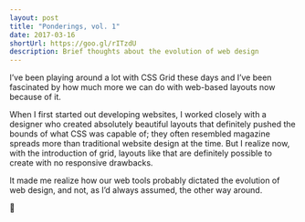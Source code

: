 ```yaml
---
layout: post
title: "Ponderings, vol. 1"
date: 2017-03-16
shortUrl: https://goo.gl/rITzdU
description: Brief thoughts about the evolution of web design
---
```


I’ve been playing around a lot with CSS Grid these days and I’ve been fascinated by how much more we can do with web-based layouts now because of it. 

When I first started out developing websites, I worked closely with a designer who created absolutely beautiful layouts that definitely pushed the bounds of what CSS was capable of; they often resembled magazine spreads more than traditional website design at the time. But I realize now, with the introduction of grid, layouts like that are definitely possible to create with no responsive drawbacks.

It made me realize how our web tools probably dictated the evolution of web design, and not, as I’d always assumed, the other way around. 

🤔
